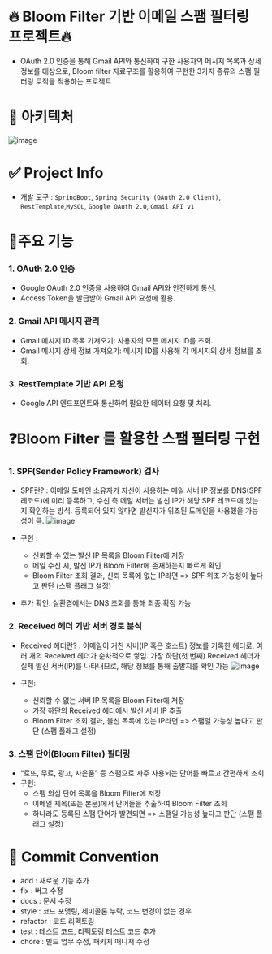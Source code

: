# 🔥 Bloom Filter 기반 이메일 스팸 필터링 프로젝트🔥
- OAuth 2.0 인증을 통해 Gmail API와 통신하여 구한 사용자의 메시지 목록과 상세 정보를 대상으로, Bloom filter 자료구조를 활용하여 구현한 3가지 종류의 스팸 필터링 로직을 적용하는 프로젝트

# 🧩 아키텍처
![image](https://github.com/user-attachments/assets/71802405-7d40-4c4a-898a-25ed1debc276)

# ✅ Project Info
- 개발 도구 : `SpringBoot`, `Spring Security (OAuth 2.0 Client)`, `RestTemplate`,`MySQL`, `Google OAuth 2.0`, `Gmail API v1`

# 🥶주요 기능
### 1. OAuth 2.0 인증
- Google OAuth 2.0 인증을 사용하여 Gmail API와 안전하게 통신.
- Access Token을 발급받아 Gmail API 요청에 활용.

### 2. Gmail API 메시지 관리
- Gmail 메시지 ID 목록 가져오기: 사용자의 모든 메시지 ID를 조회.
- Gmail 메시지 상세 정보 가져오기: 메시지 ID를 사용해 각 메시지의 상세 정보를 조회.

### 3. RestTemplate 기반 API 요청
- Google API 엔드포인트와 통신하여 필요한 데이터 요청 및 처리.

# ❓Bloom Filter 를 활용한 스팸 필터링  구현

### 1. SPF(Sender Policy Framework) 검사
- SPF란? : 이메일 도메인 소유자가 자신이 사용하는 메일 서버 IP 정보를 DNS(SPF 레코드)에 미리 등록하고, 수신 측 메일 서버는 발신 IP가 해당 SPF 레코드에 있는지 확인하는 방식. 등록되어 있지 않다면 발신자가 위조된 도메인을 사용했을 가능성이 큼.
![image](https://github.com/user-attachments/assets/9791158e-04b8-43ee-8d9f-cd3ef1d93ff2)

- 구현 : 
    - 신뢰할 수 있는 발신 IP 목록을 Bloom Filter에 저장
    - 메일 수신 시, 발신 IP가 Bloom Filter에 존재하는지 빠르게 확인
    - Bloom Filter 조회 결과, 신뢰 목록에 없는 IP라면 => SPF 위조 가능성이 높다고 판단 (스팸 플래그 설정)
- 추가 확인: 실환경에서는 DNS 조회를 통해 최종 확정 가능

### 2. Received 헤더 기반 서버 경로 분석
- Received 헤더란? : 이메일이 거친 서버(IP 혹은 호스트) 정보를 기록한 헤더로, 여러 개의 Received 헤더가 순차적으로 쌓임. 가장 하단(첫 번째) Received 헤더가 실제 발신 서버(IP)를 나타내므로, 해당 정보를 통해 출발지를 확인 가능
![image](https://github.com/user-attachments/assets/c9ce8848-ef4d-4b00-ad4d-a9b7ef617f6f)

- 구현: 
    - 신뢰할 수 없는 서버 IP 목록을 Bloom Filter에 저장
    - 가장 하단의 Received 헤더에서 발신 서버 IP 추출
    - Bloom Filter 조회 결과, 불신 목록에 있는 IP라면 => 스팸일 가능성 높다고 판단 (스팸 플래그 설정)

### 3. 스팸 단어(Bloom Filter) 필터링
- “로또, 무료, 광고, 사은품” 등 스팸으로 자주 사용되는 단어를 빠르고 간편하게 조회
- 구현:
    - 스팸 의심 단어 목록을 Bloom Filter에 저장
    - 이메일 제목(또는 본문)에서 단어들을 추출하여 Bloom Filter 조회
    - 하나라도 등록된 스팸 단어가 발견되면 => 스팸일 가능성 높다고 판단 (스팸 플래그 설정)


# 📝 Commit Convention
- add : 새로운 기능 추가
- fix : 버그 수정
- docs : 문서 수정
- style : 코드 포맷팅, 세미콜론 누락, 코드 변경이 없는 경우
- refactor : 코드 리펙토링
- test : 테스트 코드, 리펙토링 테스트 코드 추가
- chore : 빌드 업무 수정, 패키지 매니저 수정

